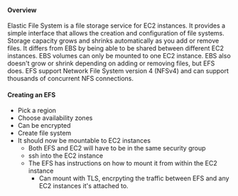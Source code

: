 #### Overview
Elastic File System is a file storage service for EC2 instances. It provides a simple interface that allows the creation and configuration of file systems. Storage capacity grows and shrinks automatically as you add or remove files. It differs from EBS by being able to be shared between different EC2 instances. EBS volumes can only be mounted to one EC2 instance. EBS also doesn't grow or shrink depending on adding or removing files, but EFS does. EFS support Network File System version 4 (NFSv4) and can support thousands of concurrent NFS connections.


#### Creating an EFS
- Pick a region
- Choose availability zones
- Can be encrypted
- Create file system
- It should now be mountable to EC2 instances
  - Both EFS and EC2 will have to be in the same security group
  - ssh into the EC2 instance
  - The EFS has instructions on how to mount it from within the EC2 instance
    - Can mount with TLS, encrpyting the traffic between EFS and any EC2 instances it's attached to.


